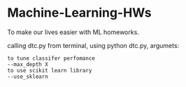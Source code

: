 # Machine-Learning-HWs
To make our lives easier with ML homeworks. 


calling dtc.py from terminal, using python dtc.py, argumets:
```
to tune classifer perfomance
--max_depth X 
to use scikit learn library
--use_sklearn 
```
